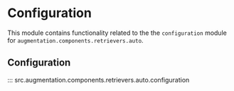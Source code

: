 # Configuration

This module contains functionality related to the the `configuration` module for `augmentation.components.retrievers.auto`.

## Configuration

::: src.augmentation.components.retrievers.auto.configuration

